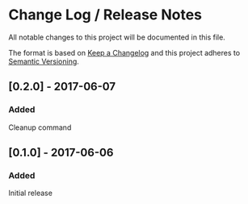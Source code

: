 # Change Log /  Release Notes
All notable changes to this project will be documented in this file.

The format is based on [Keep a Changelog](http://keepachangelog.com/)
and this project adheres to [Semantic Versioning](http://semver.org/).

## [0.2.0] - 2017-06-07
### Added
Cleanup command

## [0.1.0] - 2017-06-06
### Added
Initial release
